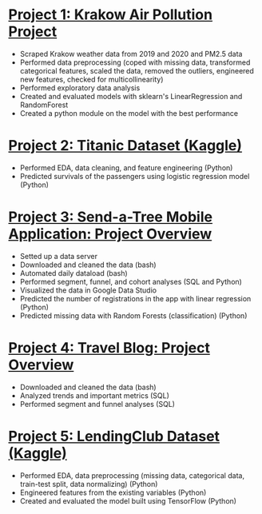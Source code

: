 # [Project 1: Krakow Air Pollution Project](https://github.com/yeegorski/krakow_air_pollution)
* Scraped Krakow weather data from 2019 and 2020 and PM2.5 data
* Performed data preprocessing  (coped with missing data, transformed categorical features, scaled the data, removed the outliers, engineered new features, checked for multicollinearity)
* Performed exploratory data analysis
* Created and evaluated models with sklearn's LinearRegression and RandomForest  
* Created a python module on the model with the best performance


# [Project 2: Titanic Dataset (Kaggle)](https://github.com/yeegorski/titanic_logistic)
* Performed EDA, data cleaning, and feature engineering (Python)
* Predicted survivals of the passengers using logistic regression model (Python)


# [Project 3: Send-a-Tree Mobile Application: Project Overview](https://github.com/yeegorski/send-a-tree)
* Setted up a data server
* Downloaded and cleaned the data (bash)
* Automated daily dataload (bash)
* Performed segment, funnel, and cohort analyses (SQL and Python)
* Visualized the data in Google Data Studio
* Predicted the number of registrations in the app with linear regression (Python)
* Predicted missing data with Random Forests (classification) (Python)


# [Project 4: Travel Blog: Project Overview](https://github.com/yeegorski/dilans-travel-guide)
* Downloaded and cleaned the data (bash)
* Analyzed trends and important metrics (SQL)
* Performed segment and funnel analyses (SQL)

# [Project 5: LendingClub Dataset (Kaggle)](https://github.com/yeegorski/tf_lending_club)
* Performed EDA, data preprocessing (missing data, categorical data, train-test split, data normalizing) (Python)
* Engineered features from the existing variables (Python)
* Created and evaluated the model built using TensorFlow (Python)


